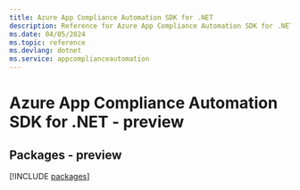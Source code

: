 ```yaml
---
title: Azure App Compliance Automation SDK for .NET
description: Reference for Azure App Compliance Automation SDK for .NET
ms.date: 04/05/2024
ms.topic: reference
ms.devlang: dotnet
ms.service: appcomplianceautomation
---
```

# Azure App Compliance Automation SDK for .NET - preview
## Packages - preview
[!INCLUDE [packages](app-compliance-automation-index.md)]